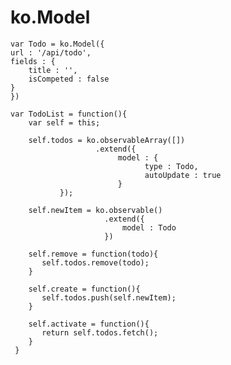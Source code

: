 ko.Model
========

    var Todo = ko.Model({
	url : '/api/todo',
	fields : {
		title : '',
		isCompeted : false
	}
    })

    var TodoList = function(){
        var self = this;

        self.todos = ko.observableArray([])
                       .extend({
                            model : {
                            	  type : Todo,
                            	  autoUpdate : true
                            }
		       });
        
        self.newItem = ko.observable()
                         .extend({
                             model : Todo
                         })

        self.remove = function(todo){
     	   self.todos.remove(todo);
        }
        
        self.create = function(){
    	   self.todos.push(self.newItem);
        }
        
        self.activate = function(){
           return self.todos.fetch();
        }
     }
